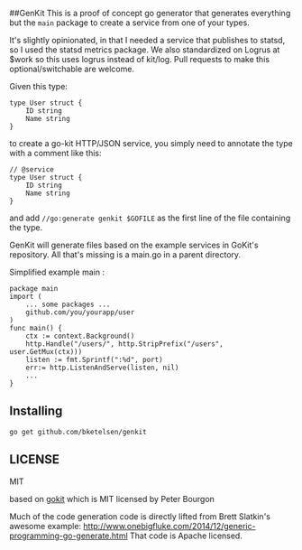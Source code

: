 ##GenKit
This is a proof of concept go generator that generates everything but the `main` package 
to create a service from one of your types.

It's slightly opinionated, in that I needed a service that publishes to statsd, so I used the 
statsd metrics package.  We also standardized on Logrus at $work so this uses logrus instead of kit/log.  Pull requests to make this optional/switchable are welcome.

Given this type:

```
type User struct {
	ID string
	Name string
}
```
to create a go-kit HTTP/JSON service, you simply need to annotate the type
with a comment like this:

```
// @service
type User struct {
	ID string
	Name string
}
```

and add `//go:generate genkit $GOFILE` as the first line of the file containing the type.

GenKit will generate files based on the example services in GoKit's repository.  All that's missing is a main.go in a parent directory.

Simplified example main :
```
package main
import (
	... some packages ...
	github.com/you/yourapp/user
)
func main() {
	ctx := context.Background()
	http.Handle("/users/", http.StripPrefix("/users", user.GetMux(ctx)))
	listen := fmt.Sprintf(":%d", port)
	err:= http.ListenAndServe(listen, nil)
	...
}
```

## Installing

`go get github.com/bketelsen/genkit`

## LICENSE

MIT

based on [gokit](https://gokit.io) which is MIT licensed by Peter Bourgon

Much of the code generation code is directly lifted from Brett Slatkin's awesome example:
http://www.onebigfluke.com/2014/12/generic-programming-go-generate.html
That code is Apache licensed.



